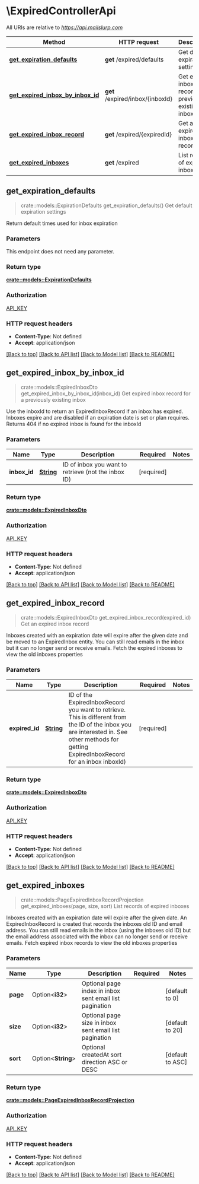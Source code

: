 # \ExpiredControllerApi

All URIs are relative to *https://api.mailslurp.com*

Method | HTTP request | Description
------------- | ------------- | -------------
[**get_expiration_defaults**](ExpiredControllerApi.md#get_expiration_defaults) | **get** /expired/defaults | Get default expiration settings
[**get_expired_inbox_by_inbox_id**](ExpiredControllerApi.md#get_expired_inbox_by_inbox_id) | **get** /expired/inbox/{inboxId} | Get expired inbox record for a previously existing inbox
[**get_expired_inbox_record**](ExpiredControllerApi.md#get_expired_inbox_record) | **get** /expired/{expiredId} | Get an expired inbox record
[**get_expired_inboxes**](ExpiredControllerApi.md#get_expired_inboxes) | **get** /expired | List records of expired inboxes



## get_expiration_defaults

> crate::models::ExpirationDefaults get_expiration_defaults()
Get default expiration settings

Return default times used for inbox expiration

### Parameters

This endpoint does not need any parameter.

### Return type

[**crate::models::ExpirationDefaults**](ExpirationDefaults.md)

### Authorization

[API_KEY](../README.md#API_KEY)

### HTTP request headers

- **Content-Type**: Not defined
- **Accept**: application/json

[[Back to top]](#) [[Back to API list]](../README.md#documentation-for-api-endpoints) [[Back to Model list]](../README.md#documentation-for-models) [[Back to README]](../README.md)


## get_expired_inbox_by_inbox_id

> crate::models::ExpiredInboxDto get_expired_inbox_by_inbox_id(inbox_id)
Get expired inbox record for a previously existing inbox

Use the inboxId to return an ExpiredInboxRecord if an inbox has expired. Inboxes expire and are disabled if an expiration date is set or plan requires. Returns 404 if no expired inbox is found for the inboxId

### Parameters


Name | Type | Description  | Required | Notes
------------- | ------------- | ------------- | ------------- | -------------
**inbox_id** | [**String**](.md) | ID of inbox you want to retrieve (not the inbox ID) | [required] |

### Return type

[**crate::models::ExpiredInboxDto**](ExpiredInboxDto.md)

### Authorization

[API_KEY](../README.md#API_KEY)

### HTTP request headers

- **Content-Type**: Not defined
- **Accept**: application/json

[[Back to top]](#) [[Back to API list]](../README.md#documentation-for-api-endpoints) [[Back to Model list]](../README.md#documentation-for-models) [[Back to README]](../README.md)


## get_expired_inbox_record

> crate::models::ExpiredInboxDto get_expired_inbox_record(expired_id)
Get an expired inbox record

Inboxes created with an expiration date will expire after the given date and be moved to an ExpiredInbox entity. You can still read emails in the inbox but it can no longer send or receive emails. Fetch the expired inboxes to view the old inboxes properties

### Parameters


Name | Type | Description  | Required | Notes
------------- | ------------- | ------------- | ------------- | -------------
**expired_id** | [**String**](.md) | ID of the ExpiredInboxRecord you want to retrieve. This is different from the ID of the inbox you are interested in. See other methods for getting ExpiredInboxRecord for an inbox inboxId) | [required] |

### Return type

[**crate::models::ExpiredInboxDto**](ExpiredInboxDto.md)

### Authorization

[API_KEY](../README.md#API_KEY)

### HTTP request headers

- **Content-Type**: Not defined
- **Accept**: application/json

[[Back to top]](#) [[Back to API list]](../README.md#documentation-for-api-endpoints) [[Back to Model list]](../README.md#documentation-for-models) [[Back to README]](../README.md)


## get_expired_inboxes

> crate::models::PageExpiredInboxRecordProjection get_expired_inboxes(page, size, sort)
List records of expired inboxes

Inboxes created with an expiration date will expire after the given date. An ExpiredInboxRecord is created that records the inboxes old ID and email address. You can still read emails in the inbox (using the inboxes old ID) but the email address associated with the inbox can no longer send or receive emails. Fetch expired inbox records to view the old inboxes properties

### Parameters


Name | Type | Description  | Required | Notes
------------- | ------------- | ------------- | ------------- | -------------
**page** | Option<**i32**> | Optional page index in inbox sent email list pagination |  |[default to 0]
**size** | Option<**i32**> | Optional page size in inbox sent email list pagination |  |[default to 20]
**sort** | Option<**String**> | Optional createdAt sort direction ASC or DESC |  |[default to ASC]

### Return type

[**crate::models::PageExpiredInboxRecordProjection**](PageExpiredInboxRecordProjection.md)

### Authorization

[API_KEY](../README.md#API_KEY)

### HTTP request headers

- **Content-Type**: Not defined
- **Accept**: application/json

[[Back to top]](#) [[Back to API list]](../README.md#documentation-for-api-endpoints) [[Back to Model list]](../README.md#documentation-for-models) [[Back to README]](../README.md)

